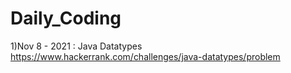 # Daily_Coding
1)Nov 8 - 2021 :  Java Datatypes https://www.hackerrank.com/challenges/java-datatypes/problem
